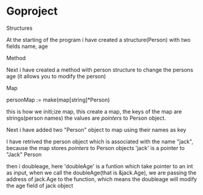 # Goproject

Structures 

 At the starting of the program i have created a structure(Person) with two fields name, age 

 Method

Next i have created a method with person structure to change the persons age (it allows you to modify the person)

Map

personMap := make(map[string]*Person)

this is how we initi;ize map, this create a map, the keys of the map are strings(person names) the values are *pointers* to Person object.

Next i have added two "Person" object to map using their names as key 

I have retrived the person object which is associated with the name "jack", because the map stores *pointers* to Person objects
'jack' is a pointer to "Jack" Person

then i doubleage, here 'doubleAge' is a funtion which take pointer to an int as input, when we call the doubleAge(that is &jack.Age), we are passing the address of jack.Age to the function, which means the doubleage will modify the age field of jack object 
